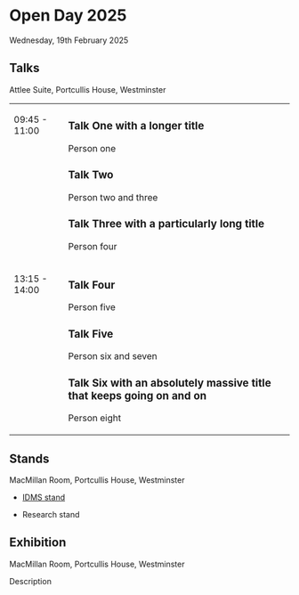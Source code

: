 # Open Day 2025

Wednesday, 19th February 2025

## Talks

Attlee Suite, Portcullis House, Westminster

<table>
	<tbody>
		<tr>
			<td valign="top">
				<p>09:45 - 11:00</p>
			</td>
			<td>
				<h3>Talk One with a longer title</h3>
				<p>Person one</p>
				<h3>Talk Two</h3>
				<p>Person two and three</p>
				<h3>Talk Three with a particularly long title</h3>
				<p>Person four</p>
			</td>
		</tr>
		<tr>
			<td valign="top">
				<p>13:15 - 14:00</p>
			</td>
			<td>
				<h3>Talk Four</h3>
				<p>Person five</p>
				<h3>Talk Five</h3>
				<p>Person six and seven</p>
				<h3>Talk Six with an absolutely massive title that keeps going on and on</h3>
				<p>Person eight</p>
			</td>
		</tr>
	</tbody>
</table>
		
## Stands

MacMillan Room, Portcullis House, Westminster

* [IDMS stand](idms)

* Research stand


## Exhibition

MacMillan Room, Portcullis House, Westminster

Description



